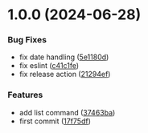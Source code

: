 # 1.0.0 (2024-06-28)


### Bug Fixes

* fix date handling ([5e1180d](https://github.com/commercelayer/commercelayer-cli-plugin-links/commit/5e1180dfc11b22587cc15a0d79134114d9cb0fca))
* fix eslint ([c41c1fe](https://github.com/commercelayer/commercelayer-cli-plugin-links/commit/c41c1fea1fab220787570d5e5ecb0d9d2b8441ae))
* fix release action ([21294ef](https://github.com/commercelayer/commercelayer-cli-plugin-links/commit/21294efbd74910abac52257b1fcfdeb724ceb6b7))


### Features

* add list command ([37463ba](https://github.com/commercelayer/commercelayer-cli-plugin-links/commit/37463ba926d066c09f4158e7ae57eb355abcd02e))
* first commit ([17f75df](https://github.com/commercelayer/commercelayer-cli-plugin-links/commit/17f75df75111c3746db7f3d0f0d320871ab7f9c6))
